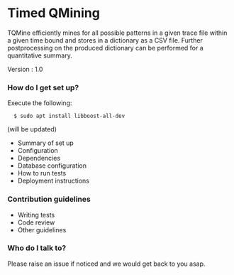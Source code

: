 # Timed QMining

TQMine efficiently mines for all possible patterns in a given trace file within a given time bound and stores in a dictionary as a CSV file. Further postprocessing on the produced dictionary can be performed for a quantitative summary.

Version : 1.0

### How do I get set up? ###

Execute the following:
```
  $ sudo apt install libboost-all-dev
```

(will be updated)
* Summary of set up
* Configuration
* Dependencies
* Database configuration
* How to run tests
* Deployment instructions

### Contribution guidelines ###

* Writing tests
* Code review
* Other guidelines

### Who do I talk to? ###

Please raise an issue if noticed and we would get back to you asap.
